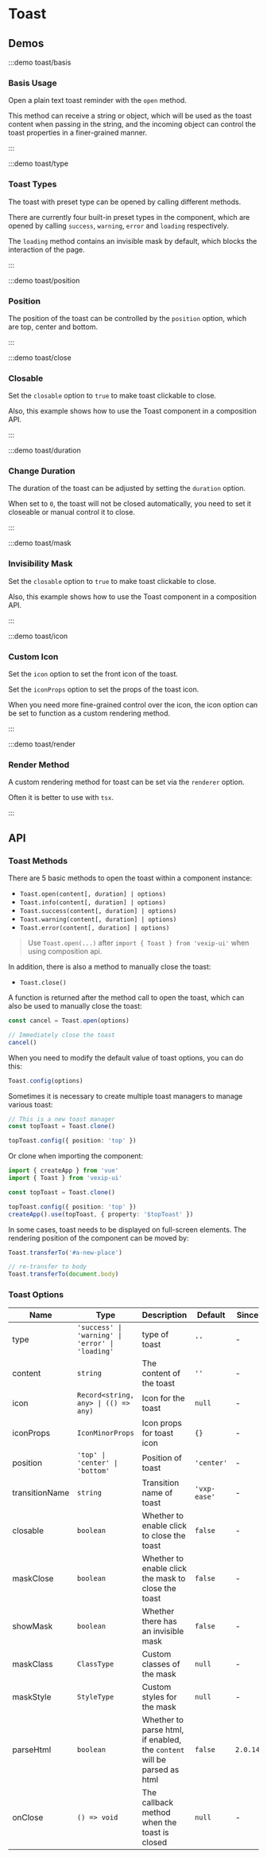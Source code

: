 # Toast

## Demos

:::demo toast/basis

### Basis Usage

Open a plain text toast reminder with the `open` method.

This method can receive a string or object, which will be used as the toast content when passing in the string, and the incoming object can control the toast properties in a finer-grained manner.

:::

:::demo toast/type

### Toast Types

The toast with preset type can be opened by calling different methods.

There are currently four built-in preset types in the component, which are opened by calling `success`, `warning`, `error` and `loading` respectively.

The `loading` method contains an invisible mask by default, which blocks the interaction of the page.

:::

:::demo toast/position

### Position

The position of the toast can be controlled by the `position` option, which are top, center and bottom.

:::

:::demo toast/close

### Closable

Set the `closable` option to `true` to make toast clickable to close.

Also, this example shows how to use the Toast component in a composition API.

:::

:::demo toast/duration

### Change Duration

The duration of the toast can be adjusted by setting the `duration` option.

When set to `0`, the toast will not be closed automatically, you need to set it closeable or manual control it to close.

:::

:::demo toast/mask

### Invisibility Mask

Set the `closable` option to `true` to make toast clickable to close.

Also, this example shows how to use the Toast component in a composition API.

:::

:::demo toast/icon

### Custom Icon

Set the `icon` option to set the front icon of the toast.

Set the `iconProps` option to set the props of the toast icon.

When you need more fine-grained control over the icon, the icon option can be set to function as a custom rendering method.

:::

:::demo toast/render

### Render Method

A custom rendering method for toast can be set via the `renderer` option.

Often it is better to use with `tsx`.

:::

## API

### Toast Methods

There are 5 basic methods to open the toast within a component instance:

- `Toast.open(content[, duration] | options)`
- `Toast.info(content[, duration] | options)`
- `Toast.success(content[, duration] | options)`
- `Toast.warning(content[, duration] | options)`
- `Toast.error(content[, duration] | options)`

> Use `Toast.open(...)` after `import { Toast } from 'vexip-ui'` when using composition api.

In addition, there is also a method to manually close the toast:

- `Toast.close()`

A function is returned after the method call to open the toast, which can also be used to manually close the toast:

```ts
const cancel = Toast.open(options)

// Immediately close the toast
cancel()
```

When you need to modify the default value of toast options, you can do this:

```ts
Toast.config(options)
```

Sometimes it is necessary to create multiple toast managers to manage various toast:

```ts
// This is a new toast manager
const topToast = Toast.clone()

topToast.config({ position: 'top' })
```

Or clone when importing the component:

```ts
import { createApp } from 'vue'
import { Toast } from 'vexip-ui'

const topToast = Toast.clone()

topToast.config({ position: 'top' })
createApp().use(topToast, { property: '$topToast' })
```

In some cases, toast needs to be displayed on full-screen elements. The rendering position of the component can be moved by:

```ts
Toast.transferTo('#a-new-place')

// re-transfer to body
Toast.transferTo(document.body)
```

### Toast Options

| Name           | Type                                             | Description                                                             | Default      | Since    |
| -------------- | ------------------------------------------------ | ----------------------------------------------------------------------- | ------------ | -------- |
| type           | `'success' \| 'warning' \| 'error' \| 'loading'` | type of toast                                                           | `''`         | -        |
| content        | `string`                                         | The content of the toast                                                | `''`         | -        |
| icon           | `Record<string, any> \| (() => any)`             | Icon for the toast                                                      | `null`       | -        |
| iconProps      | `IconMinorProps`                                 | Icon props for toast icon                                               | `{}`         | -        |
| position       | `'top' \| 'center' \| 'bottom'`                  | Position of toast                                                       | `'center'`   | -        |
| transitionName | `string`                                         | Transition name of toast                                                | `'vxp-ease'` | -        |
| closable       | `boolean`                                        | Whether to enable click to close the toast                              | `false`      | -        |
| maskClose      | `boolean`                                        | Whether to enable click the mask to close the toast                     | `false`      | -        |
| showMask       | `boolean`                                        | Whether there has an invisible mask                                     | `false`      | -        |
| maskClass      | `ClassType`                                      | Custom classes of the mask                                              | `null`       | -        |
| maskStyle      | `StyleType`                                      | Custom styles for the mask                                              | `null`       | -        |
| parseHtml      | `boolean`                                        | Whether to parse html, if enabled, the `content` will be parsed as html | `false`      | `2.0.14` |
| onClose        | `() => void`                                     | The callback method when the toast is closed                            | `null`       | -        |
